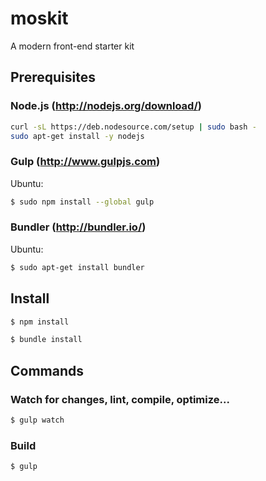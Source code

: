 # moskit

A modern front-end starter kit

## Prerequisites

### Node.js (http://nodejs.org/download/)

```sh
curl -sL https://deb.nodesource.com/setup | sudo bash -
sudo apt-get install -y nodejs
```

### Gulp (http://www.gulpjs.com)

Ubuntu:
```sh
$ sudo npm install --global gulp
```

### Bundler (http://bundler.io/)

Ubuntu:
```sh
$ sudo apt-get install bundler
```

## Install

```sh
$ npm install
```
```sh
$ bundle install
```

## Commands

### Watch for changes, lint, compile, optimize...
```sh
$ gulp watch
```

### Build
```sh
$ gulp
```
